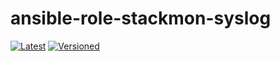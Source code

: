 # ansible-role-stackmon-syslog

[![Latest](https://github.com/noveris-inf/ansible-role-stackmon-syslog/workflows/Latest/badge.svg)](https://github.com/noveris-inf/ansible-role-stackmon-syslog/actions?query=workflow%3ALatest) [![Versioned](https://github.com/noveris-inf/ansible-role-stackmon-syslog/workflows/Versioned/badge.svg)](https://github.com/noveris-inf/ansible-role-stackmon-syslog/actions?query=workflow%3AVersioned)
